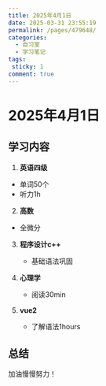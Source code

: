 ```yaml
---
title: 2025年4月1日
date: 2025-03-31 23:55:19
permalink: /pages/479648/
categories:
  - 自习室
  - 学习笔记
tags:
 sticky: 1
comment: true
---
```

# 2025年4月1日

## 学习内容
1. **英语四级**
 - 单词50个
 - 听力1h
  
2. **高数**
 - 全微分
  

3. **程序设计c++**
   - 基础语法巩固

4. **心理学**
   - 阅读30min
  
5. **vue2**
   - 了解语法1hours
## 总结
加油慢慢努力！
